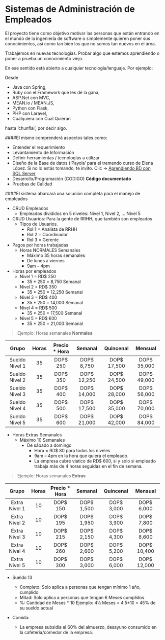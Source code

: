 # Sistemas de Administración de Empleados

El proyecto tiene como objetivo motivar las personas que están entrando en el mundo de la ingeniería de software o simplemente quieren poner sus conocimientos, así como tan bien los que no somos tan nuevos en el área.

Trabajemos en nuevas tecnologías. Probar algo que estemos aprendiendo o poner a prueba un conocimiento viejo.

En ese sentido está abierto a cualquier tecnología/lenguaje. 
Por ejemplo: 

Desde

*   Java con Spring,
*   Ruby con el Framework que les dé la gana,
*   ASP.Net con MVC,
*   MEAN.io / MEAN.JS,
*   Python con Flask,
*   PHP con Laravel,
*   Cualquiera con Cual Quieran

hasta ‘chunflai’, por decir algo.

 
####El mismo comprenderá aspectos tales como:

*   Entender el requerimiento
*   Levantamiento de Información
*   Definir herramientas / tecnologías a utilizar
*   Diseño de la Base de datos (‘Payola’ para el tremendo curso de Elena López. Si no lo estás tomando, te invito. Clic -> [Aprendiendo BD con SQL Server](https://www.facebook.com/groups/1600079906954837)
*	Desarrollo/Programación (CODIGO) **Código documentado**
*	Pruebas de Calidad

####El sistema abarcará una solución completa para el manejo de empleados

*	CRUD Empleados
	*	Empleados divididos en 5 niveles: Nivel 1, Nivel 2, … Nivel 5
*	CRUD Usuarios: Para la gente de RRHH, que también son empleados
	*	Tipos de Usuarios. 
		*	Rol 1 = Analista de RRHH
		*	Rol 2 = Coordinador
		*	Rol 3 = Gerente
*	Pagos por horas trabajadas
	*	Horas NORMALES Semanales
		*	Máximo 35 horas semanales
		*	De lunes a viernes
		*	9am – 4pm
*	Horas por empleados
	*	Nivel 1 = RD$ 250 
		*	35 * 250 = 8,750 Semanal
	*	Nivel 2 = RD$ 350 
		*	35 * 250 = 12,250 Semanal
	*	Nivel 3 = RD$ 400
		*	35 * 250 = 14,000 Semanal
	*	Nivel 4 = RD$ 500
		*	35 * 250 = 17,500 Semanal
	*	Nivel 5 = RD$ 600
		*	35 * 250 = 21,000 Semanal


> Ejemplo:
		Horas semanales **Normales**

| Grupo   | Horas | Precio * Hora | Semanal | Quincenal | Mensual |
| :-----: | :---: | :-----------: | :-----: | :-------: | :-----: |
| Sueldo Nivel 1 | 35 | DOP$ 250 | DOP$ 8,750 | DOP$ 17,500 | DOP$ 35,000 |
| Sueldo Nivel 2 | 35 | DOP$ 350 | DOP$ 12,250 | DOP$ 24,500 | DOP$ 49,000 |
| Sueldo Nivel 3 | 35 | DOP$ 400 | DOP$ 14,000 | DOP$ 28,000 | DOP$ 56,000 |
| Sueldo Nivel 4 | 35 | DOP$ 500 | DOP$ 17,500 | DOP$ 35,000 | DOP$ 70,000 |
| Sueldo Nivel 5 | 35 | DOP$ 600 | DOP$ 21,000 | DOP$ 42,000 | DOP$ 84,000 |

*	Horas Extras Semanales
	*	Máximo 10 Semanales
		*	De sábado a domingo
			*	Hora = RD$ 80 para todos los niveles
			*	9am – 4pm en la hora que quiera el empleado.
			*	La empresa cubre viatico de RD$ 600, si y solo si empleado trabaja más de 4 horas seguidas en el fin de semana.	

> Ejemplo:
		Horas semanales **Extras**

| Grupo   | Horas | Precio * Hora | Semanal | Quincenal | Mensual |
| :-----: | :---: | :-----------: | :-----: | :-------: | :-----: |
| Extra Nivel 1 | 10 | DOP$ 150 | DOP$ 1,500 | DOP$ 3,000 | DOP$ 6,000 |
| Extra Nivel 2 | 10 | DOP$ 195 | DOP$ 1,950 | DOP$ 3,900 | DOP$ 7,800 |
| Extra Nivel 3 | 10 | DOP$ 215 | DOP$ 2,150 | DOP$ 4,300 | DOP$ 8,600 |
| Extra Nivel 4 | 10 | DOP$ 260 | DOP$ 2,600 | DOP$ 5,200 | DOP$ 10,400 |
| Extra Nivel 5 | 10 | DOP$ 300 | DOP$ 3,000 | DOP$ 6,000 | DOP$ 12,000 |

*	Sueldo 13
	*	Completo: Solo aplica a personas que tengan mínimo 1 año, cumplido
	*	Mitad: Solo aplica a personas que tengan 6 Meses cumplidos
	*	%:  Cantidad de Meses * 10
Ejemplo:
4½ Meses = 4.5*10 = 45% de su sueldo actual

*	Comida:
	*	La empresa subsidia el 60% del almuerzo, desayuno consumido en la cafetería/comedor de la empresa.

